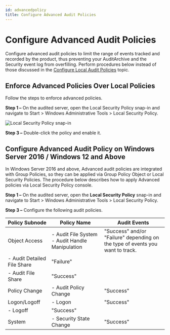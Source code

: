 ```yaml
---
id: advancedpolicy
title: Configure Advanced Audit Policies
---
```


# Configure Advanced Audit Policies

Configure advanced audit policies to limit the range of events tracked and recorded by the product, thus preventing your AuditArchive and the Security event log from overfilling. Perform procedures below instead of those discussed in the [Configure Local Audit Policies](LocalPolicy.md "Configure Local Audit Policies") topic.

## Enforce Advanced Policies Over Local Policies

Follow the steps to enforce advanced policies.

**Step 1 –** On the audited server, open the Local Security Policy snap-in and navigate to Start > Windows Administrative Tools > Local Security Policy.

![Local Security Policy snap-in ](/img/1secure/configuration/ManualConfig_FileServer_GrAudit_secpol2016.png "Local Security Policy snap-in ")

**Step 3 –** Double-click the policy and enable it.

## Configure Advanced Audit Policy on Windows Server 2016 / Windows 12 and Above

In Windows Server 2016 and above, Advanced audit policies are integrated with Group Policies, so they can be applied via Group Policy Object or Local Security Policies. The procedure below describes how to apply Advanced policies via Local Security Policy console.

**Step 1 –** On the audited server, open the **Local Security Policy** snap-in and navigate to Start > Windows Administrative Tools > Local Security Policy.

**Step 3 –** Configure the following audit policies.

| Policy Subnode | Policy Name | Audit Events |
| --- | --- | --- |
| Object Access | - Audit File System - Audit Handle Manipulation | "Success" and/or "Failure" depending on the type of events you want to track. |
| - Audit Detailed File Share | "Failure" |
| - Audit File Share | "Success" |
| Policy Change | - Audit Policy Change | "Success" |
| Logon/Logoff | - Logon | "Success" |
| - Logoff | "Success" |
| System | - Security State Change | "Success" |